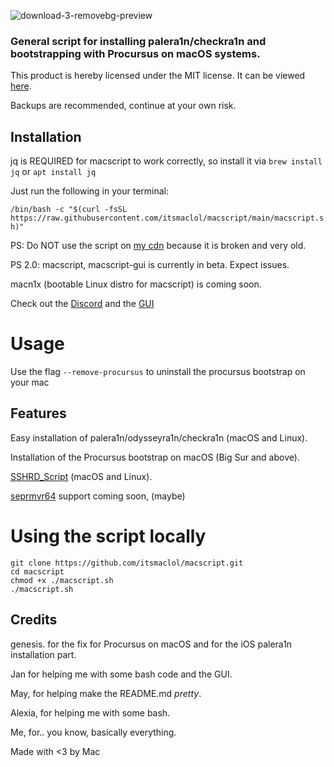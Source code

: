 ![download-3-removebg-preview](https://github.com/itsmaclol/macscript/assets/130684812/0693d09a-ad9f-48a4-b805-18d2396aa8ac)

<h3 align="left">General script for installing palera1n/checkra1n and bootstrapping with Procursus on macOS systems.</h3>

This product is hereby licensed under the MIT license. It can be viewed [here](https://github.com/itsmaclol/macscript/blob/main/LICENSE).

Backups are recommended, continue at your own risk.

## Installation

jq is REQUIRED for macscript to work correctly, so install it via `brew install jq` or `apt install jq`

Just run the following in your terminal:

`/bin/bash -c "$(curl -fsSL https://raw.githubusercontent.com/itsmaclol/macscript/main/macscript.sh)"`

PS: Do NOT use the script on [my cdn](https://cdn.planks.ml/scripts) because it is broken and very old.

PS 2.0: macscript, macscript-gui is currently in beta. Expect issues.

macn1x (bootable Linux distro for macscript) is coming soon.

Check out the [Discord](https://discord.gg/4nAfQthY6h)
and the [GUI](https://github.com/itsmaclol/macscript-gui)

# Usage

Use the flag `--remove-procursus` to uninstall the procursus bootstrap on your mac

## Features
Easy installation of palera1n/odysseyra1n/checkra1n (macOS and Linux).

Installation of the Procursus bootstrap on macOS (Big Sur and above).

[SSHRD_Script](https://github.com/verygenericname/sshrd_script) (macOS and Linux).

[seprmvr64](https://github.com/mineek/seprmvr64) support coming soon, (maybe)

# Using the script locally

```
git clone https://github.com/itsmaclol/macscript.git
cd macscript
chmod +x ./macscript.sh
./macscript.sh
```

## Credits
genesis. for the fix for Procursus on macOS and for the iOS palera1n installation part.

Jan for helping me with some bash code and the GUI.

May, for helping make the README.md *pretty*.

Alexia, for helping me with some bash.

Me, for.. you know, basically everything.

Made with <3 by Mac
